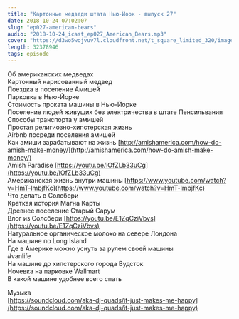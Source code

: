 ```yaml
---
title: "Картонные медведи штата Нью-Йорк - выпуск 27"
date: 2018-10-24 07:02:07
slug: "ep027-american-bears"
audio: "2018-10-24_icast_ep027_American_Bears.mp3"
cover: "https://d3wo5wojvuv7l.cloudfront.net/t_square_limited_320/images.spreaker.com/original/d20daaa729fc8cae11f6717f5c961b50.jpg"
length: 32378946
tags: episode
---
```

Об американских медведах  
Картонный нарисованный медвед  
Поездка в поселение Амишей  
Парковка в Нью-Йорке  
Стоимость проката машины в Нью-Йорке  
Поселение людей живущих без электричества в штате Пенсильвания  
Способы транспорта у амишей  
Простая религиозно-хипстерская жизнь  
Airbnb посреди поселения амишей  
Как амиши зарабатывают на жизнь [http://amishamerica.com/how-do-amish-make-money/](http://amishamerica.com/how-do-amish-make-money/)  
Amish Paradise [https://youtu.be/lOfZLb33uCg](https://youtu.be/lOfZLb33uCg)  
Американская жизнь внутри машины [https://www.youtube.com/watch?v=HmT-lmbjfKc](https://www.youtube.com/watch?v=HmT-lmbjfKc)  
Что делать в Солсбери  
Краткая история Магна Карты  
Древнее поселение Старый Сарум  
Влог из Солсбери [https://youtu.be/E1ZqCziVbvs](https://youtu.be/E1ZqCziVbvs)  
Натуральное органическое молоко на севере Лондона  
На машине по Long Island  
Где в Америке можно уснуть за рулем своей машины  
#vanlife  
На машине до хипстерского города Вудсток  
Ночевка на парковке Wallmart  
В какой машине удобнее всего спать  
  
Музыка  
[https://soundcloud.com/aka-dj-quads/it-just-makes-me-happy](https://soundcloud.com/aka-dj-quads/it-just-makes-me-happy)
